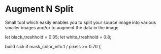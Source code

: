 # Augment N Split
Small tool which easily enables you to split your source image into various
smaller images and/or to augment the data in the image


let black_treshhold = 0.35;
let white_treshhold = 0.8;

build sick
if mask_color_info.1 / pixels >= 0.70 {
